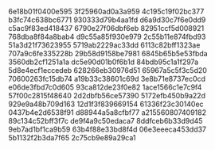 6e18b01f0400e595
3f25960ad0a3a959
4c195c19f02bc377
b3fc74c638bc6771
930333d79b4aa1fd
d6a9d30c7f6e0dd9
c5ac9f83ed418437
6790e27f06dbf6eb
82951ccf5d008921
768dba8f84a8bab4
d9c55a85f930e979
2c55b11e874fbd93
51a3d21f73623955
5719ab2229ac33dd
6113c82bff1323ae
707a9c6fe335228b
29b58d9158be7981
6845b65b5e53fbda
3560db2cf1251a1a
dc5e90d01b0f6b1d
84bdb95c1a1f297a
5d8e4ecf1eccedeb
628266eb30976d51
65967a5c5f3c5d20
70600263fc15db74
a19b33c38601c69d
3e8b71e8737ec0cd
e06de3fbd7c0d605
93ca812de23f0e82
1ace1566c1e7c9f4
57f00c2815f48640
2d2dbfb56ce57390
5172efb450b9a22d
929e9a48b709d163
12d1f3f839669154
61336f23c30140ec
0437b4e2d6538f91
d88944a5a8cfbf77
a215560807409182
89c134c52bff3f7c
de9f4a9c50edaca7
8ddfceb6b33d9d45
9eb7ad1bf1ca9b59
63b4f88e33bd8f4d
06e3eeeca453dd37
5b1132f2b3da7f65
2c75cb9e89a29ca1
